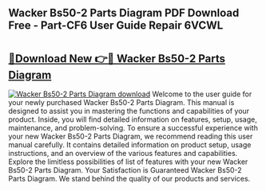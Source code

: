 ## Wacker Bs50-2 Parts Diagram PDF Download Free - Part-CF6 User Guide Repair 6VCWL

# <h2><a href="http://dfn7r0o.blite.top/?on=Wacker+Bs50-2+Parts+Diagram">🔗Download New 👉🔴 Wacker Bs50-2 Parts Diagram</a></h2>

[![Wacker Bs50-2 Parts Diagram download](https://i.imgur.com/lujVjoI.png)](http://dfn7r0o.blite.top/?on=Wacker+Bs50-2+Parts+Diagram)
Welcome to the user guide for your newly purchased Wacker Bs50-2 Parts Diagram. This manual is designed to assist you in mastering the functions and capabilities of your product. Inside, you will find detailed information on features, setup, usage, maintenance, and problem-solving. To ensure a successful experience with your new Wacker Bs50-2 Parts Diagram, we recommend reading this user manual carefully. It contains detailed information on product setup, usage instructions, and an overview of the various features and capabilities. Explore the limitless possibilities of list of features with your new Wacker Bs50-2 Parts Diagram. Your Satisfaction is Guaranteed Wacker Bs50-2 Parts Diagram. We stand behind the quality of our products and services.
